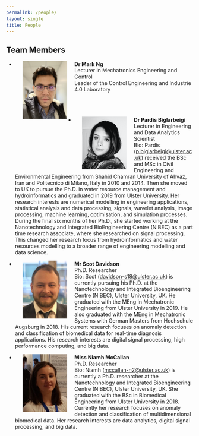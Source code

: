 ```yaml
---
permalink: /people/
layout: single
title: People 
---
```


## Team Members ##
* <p><img align="left" width="120" src="/assets/Figures/Mark.jpg" hspace="20"><span><b>Dr Mark Ng </b><br /> 
  Lecturer in Mechatronics Engineering and Control <br />
  Leader of the Control Engineering and Industrie 4.0 Laboratory <br /><br /><br /><br /></span></p>  

* <p><img align="left" width="120" src="/assets/Figures/Pardis.png" hspace="20"><span><b>Dr Pardis Biglarbeigi </b><br />
  Lecturer in Engineering and Data Analytics Scientist <br />
  Bio: Pardis (<a href="mailto:p.biglarbeigi@ulster.ac.uk">p.biglarbeigi@ulster.ac.uk</a>) received the BSc and MSc in Civil Engineering and Environmental Engineering from Shahid Chamran University of Ahvaz, Iran and Politecnico di Milano, Italy in 2010 and 2014. Then she moved to UK to pursue the Ph.D. in water resource management and hydroinformatics and graduated in 2019 from Ulster University. Her research interests are numerical modelling in engineering applications, statistical analysis and data processing, signals, wavelet analysis, image processing, machine learning, optimisation, and simulation processes. During the final six months of her Ph.D., she started working at the Nanotechnology and Integrated BioEngineering Centre (NIBEC) as a part time research  associate, where she researched on signal processing. This changed her research focus from hydroinformatics and water resources modelling to a broader range of engineering modelling and data science.<br />
  </span></p>  

* <p><img align="left" width="120" src="/assets/Figures/Scot.jpg" hspace="20"><span><b>Mr Scot Davidson </b><br />
  Ph.D. Researcher <br />
  Bio: Scot (<a href="mailto:davidson-s18@ulster.ac.uk">davidson-s18@ulster.ac.uk</a>) is currently pursuing his Ph.D. at the Nanotechnology and Integrated Bioengineering Centre (NIBEC), Ulster University, UK. He graduated with the MEng in Mechatronic Engineering from Ulster University in 2019. He also graduated with the MEng in Mechatronic Systems with German Masters from Hochschule Augsburg in 2018. His current research focuses on anomaly detection and classification of biomedical data for real-time diagnosis applications. His research interests are digital signal processing, high performance computing, and big data.<br />
  </span></p>  

* <p><img align="left" width="120" src="/assets/Figures/Niamh.jpg" hspace="20"><span><b>Miss Niamh McCallan </b><br />
  Ph.D. Researcher <br />
  Bio: Niamh (<a href="mailto:mccallan-n2@ulster.ac.uk">mccallan-n2@ulster.ac.uk</a>) is currently a Ph.D. researcher at the Nanotechnology and Integrated Bioengineering Centre (NIBEC), Ulster University, UK. She graduated with the BSc in Biomedical Engineering from Ulster University in 2018. Currently her research focuses on anomaly detection and classification of multidimensional biomedical data. Her research interests are data analytics, digital signal processing, and big data.
  </span></p>
